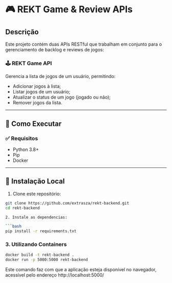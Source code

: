 # 🎮 REKT Game & Review APIs

## Descrição

Este projeto contém duas APIs RESTful que trabalham em conjunto para o gerenciamento de backlog e reviews de jogos:

### 🕹️ REKT Game API
Gerencia a lista de jogos de um usuário, permitindo:

- Adicionar jogos à lista;
- Listar jogos de um usuário;
- Atualizar o status de um jogo (jogado ou não);
- Remover jogos da lista.

---

## 🚀 Como Executar

### ✅ Requisitos

- Python 3.8+
- Pip
- Docker

---

## 🔧 Instalação Local

1. Clone este repositório:

```bash
git clone https://github.com/extrasza/rekt-backend.git
cd rekt-backend

2. Instale as dependencias:

```bash
pip install -r requirements.txt
```

### 3. Utilizando Containers
```bash
docker build -t rekt-backend .
docker run -p 5000:5000 rekt-backend
```
Este comando faz com que a aplicação esteja disponível no navegador, acessível pelo endereço http://localhost:5000/